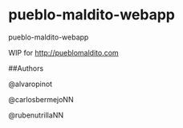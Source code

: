 # pueblo-maldito-webapp
pueblo-maldito-webapp

WIP for http://pueblomaldito.com


##Authors

@alvaropinot

@carlosbermejoNN

@rubenutrillaNN



